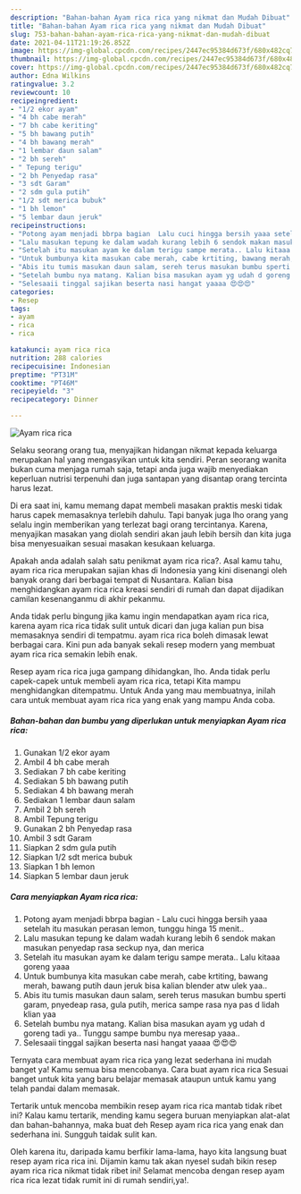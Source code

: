 ```yaml
---
description: "Bahan-bahan Ayam rica rica yang nikmat dan Mudah Dibuat"
title: "Bahan-bahan Ayam rica rica yang nikmat dan Mudah Dibuat"
slug: 753-bahan-bahan-ayam-rica-rica-yang-nikmat-dan-mudah-dibuat
date: 2021-04-11T21:19:26.852Z
image: https://img-global.cpcdn.com/recipes/2447ec95384d673f/680x482cq70/ayam-rica-rica-foto-resep-utama.jpg
thumbnail: https://img-global.cpcdn.com/recipes/2447ec95384d673f/680x482cq70/ayam-rica-rica-foto-resep-utama.jpg
cover: https://img-global.cpcdn.com/recipes/2447ec95384d673f/680x482cq70/ayam-rica-rica-foto-resep-utama.jpg
author: Edna Wilkins
ratingvalue: 3.2
reviewcount: 10
recipeingredient:
- "1/2 ekor ayam"
- "4 bh cabe merah"
- "7 bh cabe keriting"
- "5 bh bawang putih"
- "4 bh bawang merah"
- "1 lembar daun salam"
- "2 bh sereh"
- " Tepung terigu"
- "2 bh Penyedap rasa"
- "3 sdt Garam"
- "2 sdm gula putih"
- "1/2 sdt merica bubuk"
- "1 bh lemon"
- "5 lembar daun jeruk"
recipeinstructions:
- "Potong ayam menjadi bbrpa bagian  Lalu cuci hingga bersih yaaa setelah itu masukan perasan lemon, tunggu hinga 15 menit.."
- "Lalu masukan tepung ke dalam wadah kurang lebih 6 sendok makan masukan penyedap rasa seckup nya, dan merica"
- "Setelah itu masukan ayam ke dalam terigu sampe merata.. Lalu kitaaa goreng yaaa"
- "Untuk bumbunya kita masukan cabe merah, cabe krtiting, bawang merah, bawang putih daun jeruk bisa kalian blender atw ulek yaa.."
- "Abis itu tumis masukan daun salam, sereh terus masukan bumbu sperti garam, pnyedeap rasa, gula putih, merica sampe rasa nya pas d lidah klian yaa"
- "Setelah bumbu nya matang. Kalian bisa masukan ayam yg udah d goreng tadi ya.. Tunggu sampe bumbu nya meresap yaaa.."
- "Selesaaii tinggal sajikan beserta nasi hangat yaaaa 😍😍😍"
categories:
- Resep
tags:
- ayam
- rica
- rica

katakunci: ayam rica rica 
nutrition: 288 calories
recipecuisine: Indonesian
preptime: "PT31M"
cooktime: "PT46M"
recipeyield: "3"
recipecategory: Dinner

---
```



![Ayam rica rica](https://img-global.cpcdn.com/recipes/2447ec95384d673f/680x482cq70/ayam-rica-rica-foto-resep-utama.jpg)

Selaku seorang orang tua, menyajikan hidangan nikmat kepada keluarga merupakan hal yang mengasyikan untuk kita sendiri. Peran seorang  wanita bukan cuma menjaga rumah saja, tetapi anda juga wajib menyediakan keperluan nutrisi terpenuhi dan juga santapan yang disantap orang tercinta harus lezat.

Di era  saat ini, kamu memang dapat membeli masakan praktis meski tidak harus capek memasaknya terlebih dahulu. Tapi banyak juga lho orang yang selalu ingin memberikan yang terlezat bagi orang tercintanya. Karena, menyajikan masakan yang diolah sendiri akan jauh lebih bersih dan kita juga bisa menyesuaikan sesuai masakan kesukaan keluarga. 



Apakah anda adalah salah satu penikmat ayam rica rica?. Asal kamu tahu, ayam rica rica merupakan sajian khas di Indonesia yang kini disenangi oleh banyak orang dari berbagai tempat di Nusantara. Kalian bisa menghidangkan ayam rica rica kreasi sendiri di rumah dan dapat dijadikan camilan kesenanganmu di akhir pekanmu.

Anda tidak perlu bingung jika kamu ingin mendapatkan ayam rica rica, karena ayam rica rica tidak sulit untuk dicari dan juga kalian pun bisa memasaknya sendiri di tempatmu. ayam rica rica boleh dimasak lewat berbagai cara. Kini pun ada banyak sekali resep modern yang membuat ayam rica rica semakin lebih enak.

Resep ayam rica rica juga gampang dihidangkan, lho. Anda tidak perlu capek-capek untuk membeli ayam rica rica, tetapi Kita mampu menghidangkan ditempatmu. Untuk Anda yang mau membuatnya, inilah cara untuk membuat ayam rica rica yang enak yang mampu Anda coba.

<!--inarticleads1-->

##### Bahan-bahan dan bumbu yang diperlukan untuk menyiapkan Ayam rica rica:

1. Gunakan 1/2 ekor ayam
1. Ambil 4 bh cabe merah
1. Sediakan 7 bh cabe keriting
1. Sediakan 5 bh bawang putih
1. Sediakan 4 bh bawang merah
1. Sediakan 1 lembar daun salam
1. Ambil 2 bh sereh
1. Ambil  Tepung terigu
1. Gunakan 2 bh Penyedap rasa
1. Ambil 3 sdt Garam
1. Siapkan 2 sdm gula putih
1. Siapkan 1/2 sdt merica bubuk
1. Siapkan 1 bh lemon
1. Siapkan 5 lembar daun jeruk




<!--inarticleads2-->

##### Cara menyiapkan Ayam rica rica:

1. Potong ayam menjadi bbrpa bagian  - Lalu cuci hingga bersih yaaa setelah itu masukan perasan lemon, tunggu hinga 15 menit..
1. Lalu masukan tepung ke dalam wadah kurang lebih 6 sendok makan masukan penyedap rasa seckup nya, dan merica
1. Setelah itu masukan ayam ke dalam terigu sampe merata.. Lalu kitaaa goreng yaaa
1. Untuk bumbunya kita masukan cabe merah, cabe krtiting, bawang merah, bawang putih daun jeruk bisa kalian blender atw ulek yaa..
1. Abis itu tumis masukan daun salam, sereh terus masukan bumbu sperti garam, pnyedeap rasa, gula putih, merica sampe rasa nya pas d lidah klian yaa
1. Setelah bumbu nya matang. Kalian bisa masukan ayam yg udah d goreng tadi ya.. Tunggu sampe bumbu nya meresap yaaa..
1. Selesaaii tinggal sajikan beserta nasi hangat yaaaa 😍😍😍




Ternyata cara membuat ayam rica rica yang lezat sederhana ini mudah banget ya! Kamu semua bisa mencobanya. Cara buat ayam rica rica Sesuai banget untuk kita yang baru belajar memasak ataupun untuk kamu yang telah pandai dalam memasak.

Tertarik untuk mencoba membikin resep ayam rica rica mantab tidak ribet ini? Kalau kamu tertarik, mending kamu segera buruan menyiapkan alat-alat dan bahan-bahannya, maka buat deh Resep ayam rica rica yang enak dan sederhana ini. Sungguh taidak sulit kan. 

Oleh karena itu, daripada kamu berfikir lama-lama, hayo kita langsung buat resep ayam rica rica ini. Dijamin kamu tak akan nyesel sudah bikin resep ayam rica rica nikmat tidak ribet ini! Selamat mencoba dengan resep ayam rica rica lezat tidak rumit ini di rumah sendiri,ya!.

